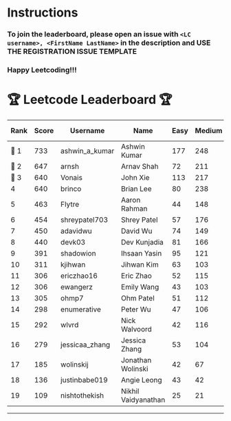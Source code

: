 # Instructions
### To join the leaderboard, please open an issue with `<LC username>, <FirstName LastName>` in the description and USE THE REGISTRATION ISSUE TEMPLATE
### Happy Leetcoding!!!


# 🏆 Leetcode Leaderboard 🏆

| Rank | Score | Username       | Name | Easy | Medium | Hard | Problems Solved |
|------|----------------|-----------------|-------------------|--------------|--------------|--------------|--------------|
| 🥇 1 | 733 | ashwin_a_kumar | Ashwin Kumar | 177 | 248 | 20 | 445 |
| 🥈 2 | 647 | arnsh | Arnav Shah | 72 | 211 | 51 | 334 |
| 🥉 3 | 640 | Vonais | John Xie | 113 | 217 | 31 | 361 |
| 4 | 640 | brinco | Brian Lee | 80 | 238 | 28 | 346 |
| 5 | 463 | Flytre | Aaron Rahman | 44 | 148 | 41 | 233 |
| 6 | 454 | shreypatel703 | Shrey Patel | 57 | 176 | 15 | 248 |
| 7 | 450 | adavidwu | David Wu | 74 | 149 | 26 | 249 |
| 8 | 440 | devk03 | Dev Kunjadia | 81 | 166 | 9 | 256 |
| 9 | 391 | shadowion | Ihsaan Yasin | 95 | 121 | 18 | 234 |
| 10 | 311 | kjihwan | Jihwan Kim | 63 | 103 | 14 | 180 |
| 11 | 306 | ericzhao16 | Eric Zhao | 52 | 115 | 8 | 175 |
| 12 | 306 | ewangerz | Emily Wang | 43 | 103 | 19 | 165 |
| 13 | 305 | ohmp7 | Ohm Patel | 51 | 112 | 10 | 173 |
| 14 | 298 | enumerative | Peter Wu | 47 | 106 | 13 | 166 |
| 15 | 292 | wlvrd | Nick Walvoord | 42 | 116 | 6 | 164 |
| 16 | 279 | jessicaa_zhang | Jessica Zhang | 53 | 104 | 6 | 163 |
| 17 | 185 | wolinskij | Jonathan Wolinski | 42 | 67 | 3 | 112 |
| 18 | 136 | justinbabe019 | Angie Leong | 43 | 42 | 3 | 88 |
| 19 | 109 | nishtothekish | Nikhil Vaidyanathan | 25 | 21 | 14 | 60 |
---